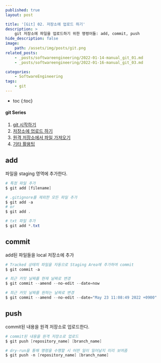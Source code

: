 ```yaml
---
published: true
layout: post

title: '[Git] 02. 저장소에 업로드 하기'
description: >
    git 저장소에 파일을 업로드하기 위한 명령어들: add, commit, push
hide_description: false
image:
    path: /assets/img/posts/git.png
related_posts:
    - _posts/softwareengineering/2022-01-14-manual_git_01.md
    - _posts/softwareengineering/2022-01-16-manual_git_03.md

categories:
    - SoftwareEngineering
tags:
    - git
---
```

* toc
{:toc}

<h4>git Series</h4>
<div class="taxonomy__index">
    <ol class="description">
        <li><a href="/softwareengineering/manual_git_01/">git 시작하기</a></li>
        <li><a href="/softwareengineering/manual_git_02/">저장소에 업로드 하기</a></li>
        <li><a href="/softwareengineering/manual_git_03/">원격 저장소에서 파일 가져오기</a></li>
        <li><a href="/softwareengineering/manual_git_04/">기타 활용팁</a></li>
    </ol>
</div>

## add

파일을 staging 영역에 추가한다.  

```powershell
# 특정 파일 추가
$ git add [filename]

# .gitignore를 제외한 모든 파일 추가
$ git add -a
# or
$ git add .

# txt 파일 추가
$ git add *.txt
```

## commit

add된 파일들을 local 저장소에 추가  

```powershell
# Tracked 상태의 파일을 자동으로 Staging Area에 추가하여 commit
$ git commit -a

# 최근 커밋 날짜를 현재 날짜로 변경
$ git commit --amend --no-edit --date=now

# 최근 커밋 날짜를 원하는 날짜로 변경
$ git commit --amend --no-edit --date="May 23 11:08:49 2022 +0900"
```

## push

commit된 내용을 원격 저장소로 업로드한다.  

```powershell
# commit된 내용을 원격 저장소로 업로드
$ git push [repository_name] [branch_name]

# dry-run을 통해 명령을 수행할 시 어떤 일이 일어날지 미리 보여줌
$ git push -n [repository_name] [branch_name]
```